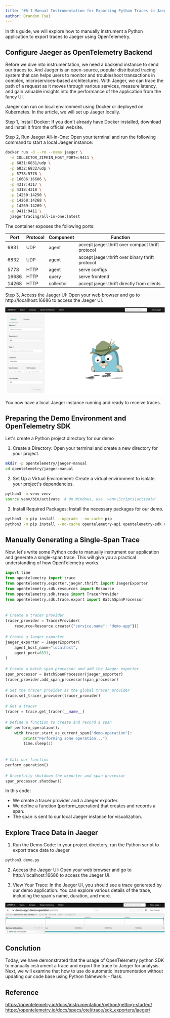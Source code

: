 ```yaml
---
title: "#6-1 Manual Instrumentation for Exporting Python Traces to Jaeger"
author: Brandon Tsai
---
```



In this guide, we will explore how to manually instrument a Python application to export traces to Jaeger using OpenTelemetry.

Configure Jaeger as OpenTelemetry Backend
----------------------------------------------------------------

Before we dive into instrumentation, we need a backend instance to send our traces to.
And Jaeger is an open-source, popular distributed tracing system that can helps users to monitor and troubleshoot transactions in complex, microservices-based architectures. With Jaeger, we can trace the path of a request as it moves through various services, measure latency, and gain valuable insights into the performance of the application from the fancy UI.

Jaeger can run on local environment using Docker or deployed on Kubernetes.
In the article, we will set up Jaeger locally.

Step 1, Install Docker: If you don't already have Docker installed, download and install it from the official website.

Step 2, Run Jaeger All-in-One: Open your terminal and run the following command to start a local Jaeger instance:

```bash
docker run -d --rm --name jaeger \
  -e COLLECTOR_ZIPKIN_HOST_PORT=:9411 \
  -p 6831:6831/udp \
  -p 6832:6832/udp \
  -p 5778:5778 \
  -p 16686:16686 \
  -p 4317:4317 \
  -p 4318:4318 \
  -p 14250:14250 \
  -p 14268:14268 \
  -p 14269:14269 \
  -p 9411:9411 \
  jaegertracing/all-in-one:latest
```

The container exposes the following ports:

| Port  | Protocol | Component | Function                                          |
| ----- | -------- | --------- | ------------------------------------------------- |
| 6831  | UDP      | agent     | accept jaeger.thrift over compact thrift protocol |
| 6832  | UDP      | agent     | accept jaeger.thrift over binary thrift protocol  |
| 5778  | HTTP     | agent     | serve configs                                     |
| 16686 | HTTP     | query     | serve frontend                                    |
| 14268 | HTTP     | collector | accept jaeger.thrift directly from clients        |


Step 3, Access the Jaeger UI: Open your web browser and go to http://localhost:16686 to access the Jaeger UI.


![](images/Jaeger_ui_1.png)

You now have a local Jaeger instance running and ready to receive traces.

Preparing the Demo Environment and OpenTelemetry SDK
--------------------------------


Let's create a Python project directory for our demo

1. Create a Directory: Open your terminal and create a new directory for your project.

```bash
mkdir -p opentelemetry/jaeger-manual
cd opentelemetry/jaeger-manual
```

2. Set Up a Virtual Environment: Create a virtual environment to isolate your project's dependencies.

```bash
python3 -m venv venv
source venv/bin/activate  # On Windows, use 'venv\Scripts\activate'
```

3. Install Required Packages: Install the necessary packages for our demo.

```bash
python3 -m pip install --upgrade --no-cache pip
python3 -m pip install --no-cache opentelemetry-api opentelemetry-sdk opentelemetry-exporter-jaeger
```


Manually Generating a Single-Span Trace
-------------------------------------------

Now, let's write some Python code to manually instrument our application and generate a single-span trace. This will give you a practical understanding of how OpenTelemetry works.

```python
import time
from opentelemetry import trace
from opentelemetry.exporter.jaeger.thrift import JaegerExporter
from opentelemetry.sdk.resources import Resource
from opentelemetry.sdk.trace import TracerProvider
from opentelemetry.sdk.trace.export import BatchSpanProcessor


# Create a tracer provider
tracer_provider = TracerProvider(
    resource=Resource.create({"service.name": "demo-app"}))

# Create a Jaeger exporter
jaeger_exporter = JaegerExporter(
    agent_host_name="localhost",
    agent_port=6831,
)

# Create a batch span processor and add the Jaeger exporter
span_processor = BatchSpanProcessor(jaeger_exporter)
tracer_provider.add_span_processor(span_processor)

# Set the tracer provider as the global tracer provider
trace.set_tracer_provider(tracer_provider)

# Get a tracer
tracer = trace.get_tracer(__name__)

# Define a function to create and record a span
def perform_operation():
    with tracer.start_as_current_span("demo-operation"):
        print("Performing some operation...")
        time.sleep(1)


# Call our function
perform_operation()

# Gracefully shutdown the exporter and span processor
span_processor.shutdown()

```

In this code:

- We create a tracer provider and a Jaeger exporter.
- We define a function (perform_operation) that creates and records a span.
- The span is sent to our local Jaeger instance for visualization.

Explore Trace Data in Jaeger
-------------------------

1. Run the Demo Code: In your project directory, run the Python script to export trace data to Jaeger

```bash
python3 demo.py
```

2. Access the Jaeger UI: Open your web browser and go to http://localhost:16686 to access the Jaeger UI.

3. View Your Trace: In the Jaeger UI, you should see a trace generated by our demo application. You can explore various details of the trace, including the span's name, duration, and more.


![](images/jaeger_ui_manuall_span_result.png)



Conclution
----------

Today, we have demonstrated that the usage of OpenTelemetry python SDK to manually instrument a trace and export the trace to Jaeger for analysis.
Next, we will examine that how to use do automatic instrumentation without updating our code base using Python falmework - flask.

Reference
-------

https://opentelemetry.io/docs/instrumentation/python/getting-started/
https://opentelemetry.io/docs/specs/otel/trace/sdk_exporters/jaeger/
[](https://medium.com/jaegertracing/introducing-native-support-for-opentelemetry-in-jaeger-eb661be8183c)